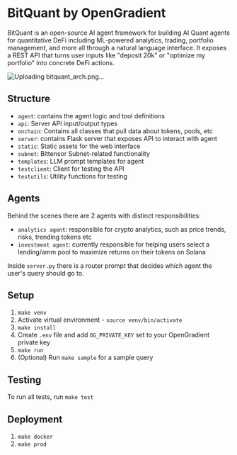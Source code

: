 # BitQuant by OpenGradient

BitQuant is an open-source AI agent framework for building AI Quant agents for quantitative DeFi including ML-powered analytics, trading, portfolio management, and more all through a natural language interface. It exposes a REST API that turns user inputs like "deposit 20k" or "optimize my portfolio" into concrete DeFi actions.

![Uploading bitquant_arch.png…]()


## Structure

- `agent`: contains the agent logic and tool definitions
- `api`: Server API input/output types
- `onchain`: Contains all classes that pull data about tokens, pools, etc
- `server`: contains Flask server that exposes API to interact with agent
- `static`: Static assets for the web interface
- `subnet`: Bittensor Subnet-related functionality
- `templates`: LLM prompt templates for agent
- `testclient`: Client for testing the API
- `testutils`: Utility functions for testing

## Agents

Behind the scenes there are 2 agents with distinct responsibilities:
- `analytics agent`: responsible for crypto analytics, such as price trends, risks, trending tokens etc
- `investment agent`: currently responsible for helping users select a lending/amm pool to maximize returns on their tokens on Solana

Inside `server.py` there is a router prompt that decides which agent the user's query should go to.

## Setup

1. `make venv`
2. Activate virtual environment - `source venv/bin/activate`
3. `make install`
4. Create `.env` file and add `OG_PRIVATE_KEY` set to your OpenGradient private key
5. `make run`
6. (Optional) Run `make sample` for a sample query

## Testing

To run all tests, run `make test`

## Deployment

1. `make docker`
2. `make prod`
